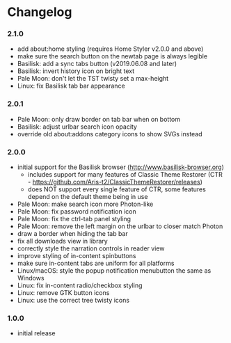 # Changelog

### 2.1.0
- add about:home styling (requires Home Styler v2.0.0 and above)
- make sure the search button on the newtab page is always legible
- Basilisk: add a sync tabs button (v2019.06.08 and later)
- Basilisk: invert history icon on bright text
- Pale Moon: don't let the TST twisty set a max-height
- Linux: fix Basilisk tab bar appearance

### 2.0.1
- Pale Moon: only draw border on tab bar when on bottom
- Basilisk: adjust urlbar search icon opacity
- override old about:addons category icons to show SVGs instead

### 2.0.0
- initial support for the Basilisk browser (http://www.basilisk-browser.org)
  - includes support for many features of Classic Theme Restorer (CTR - https://github.com/Aris-t2/ClassicThemeRestorer/releases)
  - does NOT support every single feature of CTR, some features depend on the default theme being in use
- Pale Moon: make search icon more Photon-like
- Pale Moon: fix password notification icon
- Pale Moon: fix the ctrl-tab panel styling
- Pale Moon: remove the left margin on the urlbar to closer match Photon
- draw a border when hiding the tab bar
- fix all downloads view in library
- correctly style the narration controls in reader view
- improve styling of in-content spinbuttons
- make sure in-content tabs are uniform for all platforms
- Linux/macOS: style the popup notification menubutton the same as Windows
- Linux: fix in-content radio/checkbox styling
- Linux: remove GTK button icons
- Linux: use the correct tree twisty icons

### 1.0.0
- initial release
